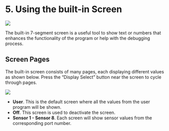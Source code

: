 # 5. Using the built-in Screen

![](https://lh5.googleusercontent.com/mK_OzXPjFyGLdQWsmQgcnDX6K-704ealMpfpLbjSv_QyEOEooBX3GGV57ImSo38G9Zea18HamrAwFnit3r22dEYJHz1O7ka36GqlK_qO5sI-_4XJHApHcDX9WFEhga7LIWSbfRbm)

The built-in 7-segment screen is a useful tool to show text or numbers that enhances the functionality of the program or help with the debugging process.

## Screen Pages <a id="screen-pages"></a>

The built-in screen consists of many pages, each displaying different values as shown below. Press the “Display Select” button near the screen to cycle through pages.

![](https://lh3.googleusercontent.com/oWCrBb33rsPI6Zf2eTBWYty4vudTO2vlfqzp0Jc-Ol2aGEz9g88HHDJs-qbJWNTXP8u1Fb9To4voiNkS0L7lsGwxus3B14rfW27PFmfycJM7HPnpb9J80v-ztJELNVLmhnJYThB5)

* **User**. This is the default screen where all the values from the user program will be shown.
* **Off**. This screen is used to deactivate the screen.
* **Sensor 1 - Sensor 8**. Each screen will show sensor values from the corresponding port number.

